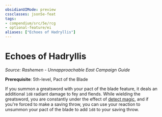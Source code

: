 ```yaml
---
obsidianUIMode: preview
cssclasses: json5e-feat
tags:
- compendium/src/5e/rcg
- optional-feature/ei
aliases: ["Echoes of Hadryllis"]
---
```

# Echoes of Hadryllis
*Source: Rashemen - Unnapproachable East Campaign Guide*  

**Prerequisite**: 5th-level, Pact of the Blade

If you summon a greatsword with your pact of the blade feature, it deals an additional `1d8` radiant damage to fey and fiends. While wielding the greatsword, you are constantly under the effect of [detect magic](2-Mechanics/CLI/spells/detect-magic.md), and if you're forced to make a saving throw, you can use your reaction to unsummon your pact of the blade to add `1d8` to your saving throw.
